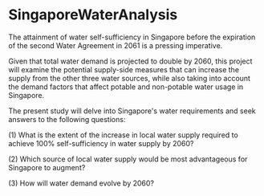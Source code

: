 # SingaporeWaterAnalysis

<p>The attainment of water self-sufficiency in Singapore before the expiration of the second Water Agreement in 2061 is a pressing imperative.</p>
<p>Given that total water demand is projected to double by 2060, this project will examine the potential supply-side measures that can increase the supply from the other three water sources, while also taking into account the demand factors that affect potable and non-potable water usage in Singapore.</p>
<p>The present study will delve into Singapore's water requirements and seek answers to the following questions:</p>
<p>(1) What is the extent of the increase in local water supply required to achieve 100% self-sufficiency in water supply by 2060?</p>
<p>(2) Which source of local water supply would be most advantageous for Singapore to augment?</p>
<p>(3) How will water demand evolve by 2060?</p>

